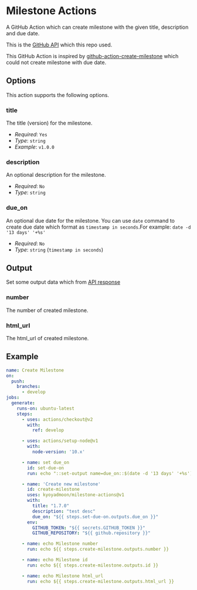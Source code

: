 # Milestone Actions

A GitHub Action which can create milestone with the given title, description and due date.

This is the [GitHub API](https://developer.github.com/v3/issues/milestones/#create-a-milestone) which this repo used.

This GitHub Action is inspired by [github-action-create-milestone](https://github.com/WyriHaximus/github-action-create-milestone) which could not create milestone with due date.

## Options

This action supports the following options.

### title

The title (version) for the milestone.

* *Required*: `Yes`
* *Type*: `string`
* *Example*: `v1.0.0`

### description

An optional description for the milestone.

* *Required*: `No`
* *Type*: `string`

### due_on

An optional due date for the milestone.
You can use `date` command to create due date which format as `timestamp in seconds`.For example: `date -d '13 days' '+%s'`

* *Required*: `No`
* *Type*: `string` (`timestamp in seconds`)

## Output

Set some output data which from [API response](https://developer.github.com/v3/issues/milestones/#response)

### number

The number of created milestone.

### html_url

The html_url of created milestone.

## Example

```yaml
name: Create Milestone
on:
  push:
    branches:
      - develop
jobs:
  generate:
    runs-on: ubuntu-latest
    steps:
      - uses: actions/checkout@v2
        with:
          ref: develop

      - uses: actions/setup-node@v1
        with:
          node-version: '10.x'

      - name: set due_on
        id: set-due-on
        run: echo "::set-output name=due_on::$(date -d '13 days' '+%s')"

      - name: 'Create new milestone'
        id: create-milestone
        uses: kyoyadmoon/milestone-actions@v1
        with:
          title: "1.7.0"
          description: "test desc"
          due_on: "${{ steps.set-due-on.outputs.due_on }}"
        env:
          GITHUB_TOKEN: "${{ secrets.GITHUB_TOKEN }}"
          GITHUB_REPOSITORY: "${{ github.repository }}"

      - name: echo Milestone number
        run: echo ${{ steps.create-milestone.outputs.number }}

      - name: echo Milestone id
        run: echo ${{ steps.create-milestone.outputs.id }}

      - name: echo Milestone html_url
        run: echo ${{ steps.create-milestone.outputs.html_url }}
```
